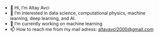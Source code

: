 - 👋 Hi, I’m Altay Avci
- 👀 I’m interested in data science, computational physics, machine learning, deep learning, and AI.
- 🌱 I’m currently working on machine learning 
- 📫 How to reach me from my mail adress: altayavci2000@gmail.com

<!---
altayavci/altayavci is a ✨ special ✨ repository because its `README.md` (this file) appears on your GitHub profile.
You can click the Preview link to take a look at your changes.
--->
